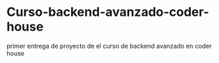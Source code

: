 # Curso-backend-avanzado-coder-house
primer entrega de proyecto de el curso de backend avanzado en coder house
